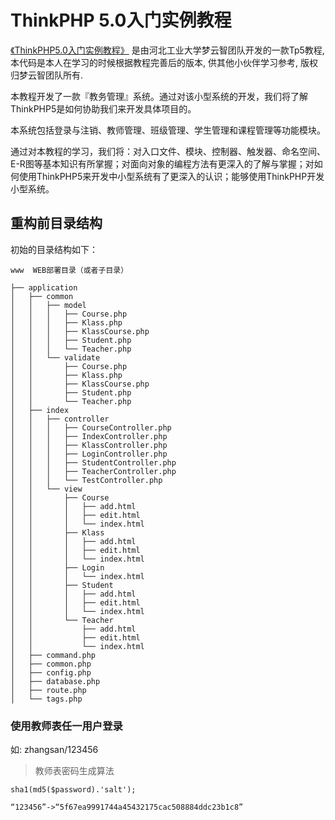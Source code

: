 ThinkPHP 5.0入门实例教程
===============



[《ThinkPHP5.0入门实例教程》](https://www.kancloud.cn/yunzhiclub/thinkphp5guide) 是由河北工业大学梦云智团队开发的一款Tp5教程, 本代码是本人在学习的时候根据教程完善后的版本, 供其他小伙伴学习参考, 版权归梦云智团队所有.

本教程开发了一款『教务管理』系统。通过对该小型系统的开发，我们将了解ThinkPHP5是如何协助我们来开发具体项目的。

本系统包括登录与注销、教师管理、班级管理、学生管理和课程管理等功能模块。

通过对本教程的学习，我们将：对入口文件、模块、控制器、触发器、命名空间、E-R图等基本知识有所掌握；对面向对象的编程方法有更深入的了解与掌握；对如何使用ThinkPHP5来开发中小型系统有了更深入的认识；能够使用ThinkPHP开发小型系统。


## 重构前目录结构

初始的目录结构如下：

~~~
www  WEB部署目录（或者子目录）

├── application
│   ├── common
│   │   ├── model
│   │   │   ├── Course.php
│   │   │   ├── Klass.php
│   │   │   ├── KlassCourse.php
│   │   │   ├── Student.php
│   │   │   └── Teacher.php
│   │   └── validate
│   │       ├── Course.php
│   │       ├── Klass.php
│   │       ├── KlassCourse.php
│   │       ├── Student.php
│   │       └── Teacher.php
│   ├── index
│   │   ├── controller
│   │   │   ├── CourseController.php
│   │   │   ├── IndexController.php
│   │   │   ├── KlassController.php
│   │   │   ├── LoginController.php
│   │   │   ├── StudentController.php
│   │   │   ├── TeacherController.php
│   │   │   └── TestController.php
│   │   └── view
│   │       ├── Course
│   │       │   ├── add.html
│   │       │   ├── edit.html
│   │       │   └── index.html
│   │       ├── Klass
│   │       │   ├── add.html
│   │       │   ├── edit.html
│   │       │   └── index.html
│   │       ├── Login
│   │       │   └── index.html
│   │       ├── Student
│   │       │   ├── add.html
│   │       │   ├── edit.html
│   │       │   └── index.html
│   │       └── Teacher
│   │           ├── add.html
│   │           ├── edit.html
│   │           └── index.html
│   ├── command.php
│ 	├── common.php
│   ├── config.php
│   ├── database.php
│   ├── route.php
│   └── tags.php

~~~

### 使用教师表任一用户登录

如: zhangsan/123456

>教师表密码生成算法

```
sha1(md5($password).'salt');

“123456”->“5f67ea9991744a45432175cac508884ddc23b1c8”
```

